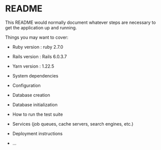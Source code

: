 # README

This README would normally document whatever steps are necessary to get the
application up and running.

Things you may want to cover:

* Ruby version : ruby 2.7.0

* Rails version : Rails 6.0.3.7

* Yarn version  : 1.22.5

* System dependencies

* Configuration

* Database creation

* Database initialization

* How to run the test suite

* Services (job queues, cache servers, search engines, etc.)

* Deployment instructions

* ...
